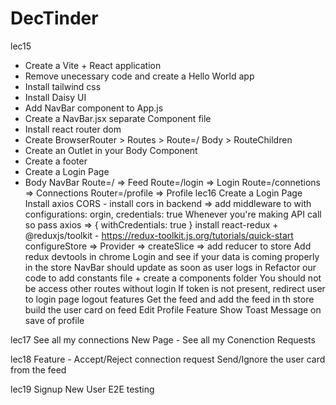# DecTinder
lec15
- Create a Vite + React application
- Remove unecessary code and create a Hello World app
- Install tailwind css
- Install Daisy UI
- Add NavBar component to App.js
- Create a NavBar.jsx separate Component file
- Install react router dom
- Create BrowserRouter > Routes > Route=/ Body > RouteChildren
- Create an Outlet in your Body Component
- Create a footer
- Create a Login Page
- Body NavBar Route=/ => Feed Route=/login => Login Route=/connetions => Connections Router=/profile => Profile
lec16
Create a Login Page
Install axios
CORS - install cors in backend => add middleware to with configurations: orgin, credentials: true
Whenever you're making API call so pass axios => { withCredentials: true }
install react-redux + @reduxjs/toolkit - https://redux-toolkit.js.org/tutorials/quick-start
configureStore => Provider => createSlice => add reducer to store
Add redux devtools in chrome
Login and see if your data is coming properly in the store
NavBar should update as soon as user logs in
Refactor our code to add constants file + create a components folder
You should not be access other routes without login
If token is not present, redirect user to login page
logout features
Get the feed and add the feed in th store
build the user card on feed
Edit Profile Feature
Show Toast Message on save of profile

lec17
See all my connections
New Page - See all my Conenction Requests

lec18
Feature - Accept/Reject connection request
Send/Ignore the user card from the feed

lec19
Signup New User
E2E testing




